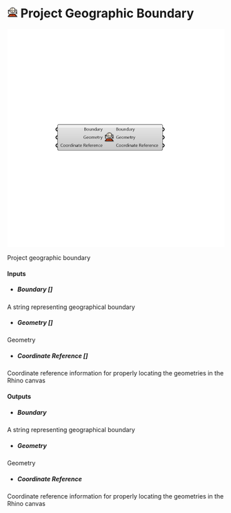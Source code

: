 # ![](../../images/icons/Project_Geographic_Boundary.png) Project Geographic Boundary

![](../../images/components/Project_Geographic_Boundary.png)

Project geographic boundary

#### Inputs
* ##### Boundary []
A string representing geographical boundary
* ##### Geometry []
Geometry
* ##### Coordinate Reference []
Coordinate reference information for properly locating the geometries in the Rhino canvas

#### Outputs
* ##### Boundary
A string representing geographical boundary
* ##### Geometry
Geometry
* ##### Coordinate Reference
Coordinate reference information for properly locating the geometries in the Rhino canvas